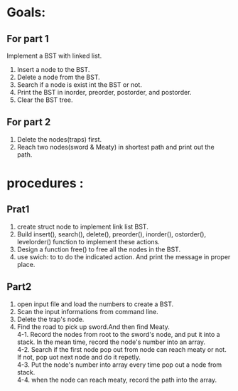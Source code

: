 # Goals:
## For part 1  
Implement a BST with linked list.
1. Insert a node to the BST.
2. Delete a node from the BST.
3. Search if a node is exist int the BST or not.
4. Print the BST in inorder, preorder, postorder, and postorder.
5. Clear the BST tree.
## For part 2
1. Delete the nodes(traps) first.
2. Reach two nodes(sword & Meaty) in shortest path and print out the path.
# procedures :
## Prat1
1. create struct node to implement link list BST.
2. Build insert(), search(), delete(), preorder(), inorder(), ostorder(), levelorder() function to implement these actions.
3. Design a function free() to free all the nodes in the BST.
4. use swich: to to do the indicated action. And print the message in proper place.
## Part2
1. open input file and load the numbers to create a BST.
2. Scan the input informations from command line.
3. Delete the trap's node.
4. Find the road to pick up sword.And then find Meaty.  
  4-1. Record the nodes from root to the sword's node, and put it into a stack. In the mean time, record the node's number into an array.  
  4-2. Search if the first node pop out from node can reach meaty or not. If not, pop uot next node and do it repetly.  
  4-3. Put the node's number into array every time pop out a node from stack.  
  4-4. when the node can reach meaty, record the path into the array.  
